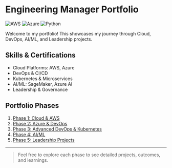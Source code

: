 # Engineering Manager Portfolio
![AWS](https://img.shields.io/badge/AWS-Certified-blue)
![Azure](https://img.shields.io/badge/Azure-Certified-lightblue)
![Python](https://img.shields.io/badge/Python-3.11-green)


Welcome to my portfolio! This showcases my journey through Cloud, DevOps, AI/ML, and Leadership projects.

## Skills & Certifications
- Cloud Platforms: AWS, Azure
- DevOps & CI/CD
- Kubernetes & Microservices
- AI/ML: SageMaker, Azure AI
- Leadership & Governance

## Portfolio Phases

1. [Phase 1: Cloud & AWS](Phase-1_Cloud_AWS/README.md)
2. [Phase 2: Azure & DevOps](Phase-2_Azure_DevOps/README.md)
3. [Phase 3: Advanced DevOps & Kubernetes](Phase-3_Advanced_DevOps_Kubernetes/README.md)
4. [Phase 4: AI/ML](Phase-4_AI_ML/README.md)
5. [Phase 5: Leadership Projects](Phase-5_Leadership_Projects/README.md)

---
> Feel free to explore each phase to see detailed projects, outcomes, and learnings.
